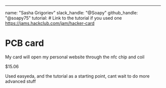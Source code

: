 ---
name: "Sasha Grigoriev"
slack_handle: "@Soapy"
github_handle: "@soapy75"
tutorial: # Link to the tutorial if you used one
https://jams.hackclub.com/jam/hacker-card

# PCB card

<!-- Describe your board in 2-3 sentences. What are you making? What will it do? -->

My card will open my personal website through the nfc chip and coil

<!-- How much is it going to cost? -->

$15.06

<!-- Tell us a little bit about your design process. What were some challenges? What helped? ***Totally optional*** -->

Used easyeda, and the tutorial as a starting point, cant wait to do more advanced stuff
